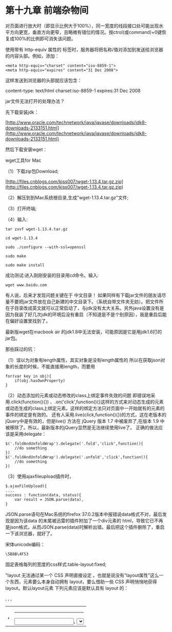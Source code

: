 # 第十九章 前端杂物间

对页面进行放大时（即显示比例大于100%），同一宽度的线段接口处可能出现水平方向更宽，垂直方向更窄，且略微有错位的情况。按ctrol(或command)+0键恢复成100%的比例即可消失该问题。

使用带有 http-equiv 属性的 <meta>标签时，服务器将把名称/值对添加到发送给浏览器的内容头部。例如，添加：

	<meta http-equiv="charset" content="iso-8859-1">
	<meta http-equiv="expires" content="31 Dec 2008">

这样发送到浏览器的头部就应该包含：

content-type: text/html
charset:iso-8859-1
expires:31 Dec 2008

jar文件无法打开的处理办法？

先下载安装jdk：

[http://www.oracle.com/technetwork/java/javase/downloads/jdk8-downloads-2133151.html](http://www.oracle.com/technetwork/java/javase/downloads/jdk8-downloads-2133151.html)

然后下载安装wget：

wget工具for Mac

（1）下载zip包Download;

[http://files.cnblogs.com/kiss007/wget-1.13.4.tar.gz.zip](http://files.cnblogs.com/kiss007/wget-1.13.4.tar.gz.zip)

（2）解压到到Mac系统根目录,生成"wget-1.13.4.tar.gz"文件;

（3）打开终端;

（4）输入:

	tar zxvf wget-1.13.4.tar.gz

	cd wget-1.13.4

	sudo ./configure --with-ssl=openssl

	sudo make

	sudo make install

成功测试:进入刚刚安装的目录用cd命令。输入:

	wget www.baidu.com

有人说，后来才发现问题关键在于 中文目录！ 如果同样有下载jar文件的朋友请尽量不要把jar文件放在自己新建的中文目录下。（系统自带文件夹无妨）。把文件所在子目录改成英文就可以正常启动了，与jdk没有太大关系。另外java设置没有是因为我装了好几次jdk的环境后没有重启（不知道是不是个别原因），我是重启后能在偏好设置里找到了。

最新版wget在macbook air 的jdk1.8中无法安装，可能原因是它是用jdk1.6打的jar包。

那些踩过的坑：

（1）误以为对象有length属性，其实对象是没有length属性的
所以在获取json对象的长度的时候，不能直接用length，而要用

	for(var key in obj){
		if(obj.hasOwnProperty)
	}

（2）动态添加的元素或动态修改的class上绑定事件失效的问题
即错误地采用.click(function(){}) 、.on('click',function(){}这样的方式来对动态生成的元素或动态生成的class上绑定元素。这样的绑定方法只对页面中一开始就有的元素的事件的绑定是有效的。
还有人采用.live(click,function(){})的方式，这在老版本的jQuery中是有效的，但是live() 方法在 jQuery 版本 1.7 中被废弃了,在版本 1.9 中被移除了。所以，最新版本的jQuery显然是无法继续使用live了。
正确的做法应该是采用delegate：

	$('.foldAndUnfoldWrap').delegate('.fold','click',function(){
		//do something
	})
	$('.foldAndUnfoldWrap').delegate('.unfold','click',function(){
		//do something
	})

（3）使用ajaxfileupload插件时，

	$.ajaxFileUpload({
	....
	success : function(data, status){
		var result = JSON.parse(data),
	}
	
JSON.parse语句在Mac系统的firefox 37.0.2版本中报错说data格式不对，最后发现是因为该data 的末尾被迅雷的插件附加了一个div元素的 html，导致它已不再是json格式，从而JSON.parse(data)时解析出错。最后把这个插件删除了，重启一下该浏览器，就好了。

宋体unicode编码：

	\5B8B\4F53

固定表格每列的宽度的css样式:table-layout:fixed;

"layout 无法通过某一个 CSS 声明直接设定 。也就是说没有“layout属性”这么一个东西，元素要么本身自动拥有 layout，要么借助一些 CSS 声明悄悄地获得 layout。默认layout元素
下列元素应该是默认具有 layout 的：
<html>, <body> <table>, <tr>, <th>, <td> <img> <hr> <input>, <select>, <textarea>, <button> <iframe>, <embed>, <object>, <applet> <marquee>

Javascript 的this 关键字的用法:
最近很多 Javascript初学者朋友总在问： Javascript 的this 关键字的用法。我在这里索性总结一下 this关键字的用法。

this 关键字是面向对象编程语言中的一个重要概念！在JAVA，C，C#，C++等语言中，this 总是指向当前的运行对象。但是在 Javascript ，由于javascript的动态性以及词法作用域特性，this的指向在运行时才确定。

this 关键字的用法其实比较复杂，不过你只要牢记一句话就可以：

“this 变量：永远指向函数运行时所在的对象，而不是函数被创建时所在的对象。

如果处在匿名函数中、或者不处于任何对象中，this 都指向宿主的根对象（在浏览器里面就是 window）”

另外，javascript中还用 call() 和 apply() 来调用函数，再记住下面这两句话：

如果是call()、apply()、with()，指定的this是谁，就是谁 ！

普通的函数调用，函数被谁调用，this就是谁。

（忽然想起：ECMAScript 5 的严格模式中，严禁使用 with() 函数，并且ECMAScript 3 中并不推荐使用 with()）

上面的举例还是太过复杂，不太科学。我举一个更加直白的说明：Javascript 的 this 很花心，在哪个对象的家里，就是那个对象的。

而 C，C++，C# 的 this 很专一，无论在哪，都属于原配！

并且 Javascript 的函数作用域 则像出生地，出生在哪里，出生地就是哪里！和运行环境无关！(此处可参照《Javascript权威指南第六版》第8章！不过貌似只有淘宝前端翻译的纸质版本，人民币139大洋！这里有一个《Javascript权威指南第四版》，凑和着看吧。)

思考：将部分常用的写法做个总结（可参考一些前端技术队伍较为成熟的网站），以便于后续再写类似的东西时直接复用，从而提高开发效率，同时也便于形成积累。
同时设置两个背景，以实现前一个背景的部分区域被后一个背景覆盖：

	body{ background:#fff url(../images/left_bg.png) left top repeat-y;}
	
设置滚动条的样式（不具备很好的兼容性）：

	*{ 
		scrollbar-arrow-color:#d7c8dd; 
		scrollbar-face-color:#d7c8dd; 
		scrollbar-darkshadow-color:#d7c8dd; 
		scrollbar-highlight-color:#d7c8dd; 
		scrollbar-3dlight-color:#d7c8dd; 
		scrollbar-shadow-color:#d7c8dd; 
		scrollbar-track-color:#f2f2f2;
	}


	white-space:nowrap;

表示文本不会换行，文本会在在同一行上继续，直到遇到 <br> 标签为止。

文本溢出显示省略号的方法：

使用text-overflow:ellipsis对溢出文本显示省略号有两个好处，一是不用通过程序限定字数；二是有利于SEO。需要使用对对溢出文本显示省略号的通常是文章标题列表，这样处理对搜索引擎更友好，因为标题实际上并未被截字，而是局限于宽度而未被显示而已。

通常的做法是这样的：

	overflow:hidden;
	text-overflow:ellipsis;
	-o-text-overflow:ellipsis;
	white-space:nowrap;
	width:100%;

其中，overflow: hidden和white-space: nowrap都是必须的否则不会显示省略号；-o-text-overflow: ellipsis针对Opera；而宽度的设定主要是针对IE6；

该方法支持Internet Explorer, Safari, Chrome 和 Opera，但FF并不支持，不过可以通过Jquery来实现类似的效果。

下载这个Jquery插件：jQuery ellipsis plugin

调用方法：

	$(document).ready(function() {
	    $('.ellipsis').ellipsis();
	}

text-indent 属性规定文本块中首行文本的缩进。

	text-indent:2em;

JQuery中位置选择器：nth-child(N)与：eq(N)的区别

1、nth-child(N)：下标从1开始；eq(N)：下标从0开始

2、nth-child(N)：选择多个元素；eq(N)：选择一个元素

3、nth-child(N)：在一个文档树种中，选择各层排行第N的所有元素。

div,li,span中加入span右对齐方法:
例子：<h1 style=”display:inline;”>如何解决</h1><span style=”float:right;”>span右对齐的问题</span>这样的写法经过测试在IE8和firefox阅读器里可以准确显示在同一行，而在360阅读器中”span右对齐的问题”这几个字却显示到下一行的最右边，原因和解决方式如下：

当非float的元素和float的元素在一起的时候，假如非float元素在先，那么float的元素将被排挤
也就是说，你的span是float:right，但是前面h1的内容”如何解决”还是float:none，假如要<span>前后文字盘踞同一行，
一般有两个解决方式:

1、把<sapn style=”float:right”>span右对齐的问题</span>代码置于<h1>前
<sapn style=”float:right;”>span右对齐的问题</span>：<h1 style=”display:inline;”>如何解决</h1>

2、给前面的文本设置float属性
<h1 style=”display:inline;float:left;”>如何解决</h1><span style=”float:right;”>span右对齐的问题</span>

给表格添加border-collapse:collapse;样式，可以防止ie6下单元格内容为空时单元格边框样式不起作用的情况出现。
"DD_belatedPNG.fix() 这个处理函数会产生许多垃圾代码，甚至影响到元素的对齐。所以，不要对不需要使用它的元素运用该函数。另外，一个元素运用该函数后，就无法再使用map标签。所以，对于要使用map标签的元素，不可以使用该函数。
当元素对齐怎么也对不齐的时候，检查一下是否因为该元素运用了DD_belatedPNG.fix()而引起的。尤其是注意有无用DD_belatedPNG.fix(*)，因为这样用的化会为页面中所有元素都运用该函数。
z-index只有在position:relative的情况下才有效；
a>b{} 这种样式定义方式，在ie6下无效

slideToggle()方法对表格不起作用。若要对表格使用slideToggle()方法，需要在该表格的外面包一个div，然后对div运用slideToggle()方法。
